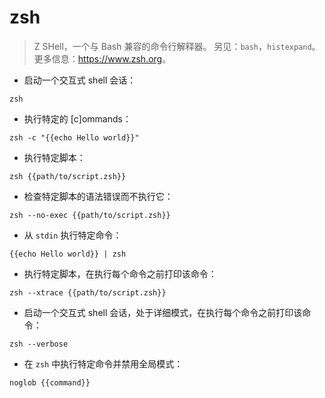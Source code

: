 # zsh

> Z SHell，一个与 Bash 兼容的命令行解释器。
> 另见：`bash`，`histexpand`。
> 更多信息：<https://www.zsh.org>。

- 启动一个交互式 shell 会话：

`zsh`

- 执行特定的 [c]ommands：

`zsh -c "{{echo Hello world}}"`

- 执行特定脚本：

`zsh {{path/to/script.zsh}}`

- 检查特定脚本的语法错误而不执行它：

`zsh --no-exec {{path/to/script.zsh}}`

- 从 `stdin` 执行特定命令：

`{{echo Hello world}} | zsh`

- 执行特定脚本，在执行每个命令之前打印该命令：

`zsh --xtrace {{path/to/script.zsh}}`

- 启动一个交互式 shell 会话，处于详细模式，在执行每个命令之前打印该命令：

`zsh --verbose`

- 在 `zsh` 中执行特定命令并禁用全局模式：

`noglob {{command}}`